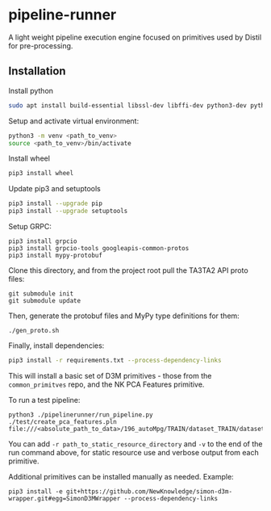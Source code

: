 # pipeline-runner

A light weight pipeline execution engine focused on primitives used by Distil for pre-processing.

## Installation


Install python

```bash
sudo apt install build-essential libssl-dev libffi-dev python3-dev python3-pip python3-venv
```

Setup and activate virtual environment:

```bash
python3 -m venv <path_to_venv>
source <path_to_venv>/bin/activate
```

Install wheel

```bash
pip3 install wheel
```
Update pip3 and setuptools

```bash
pip3 install --upgrade pip
pip3 install --upgrade setuptools
```

Setup GRPC:

```shell
pip3 install grpcio
pip3 install grpcio-tools googleapis-common-protos
pip3 install mypy-protobuf
```
Clone this directory, and from the project root pull the TA3TA2 API proto files:

```shell
git submodule init
git submodule update
```

Then, generate the protobuf files and MyPy type definitions for them:

```shell
./gen_proto.sh
```

Finally, install dependencies:

```bash
pip3 install -r requirements.txt --process-dependency-links
```

This will install a basic set of D3M primitives - those from the `common_primitves` repo, and the NK PCA Features primitive.

To run a test pipeline:

```shell
python3 ./pipelinerunner/run_pipeline.py ./test/create_pca_features.pln file:///<absolute_path_to_data>/196_autoMpg/TRAIN/dataset_TRAIN/datasetDoc.json
```

You can add `-r path_to_static_resource_directory` and `-v` to the end of the run command above, for static resource use and verbose output from each primitive.

Additional primitives can be installed manually as needed. Example:

```shell
pip3 install -e git+https://github.com/NewKnowledge/simon-d3m-wrapper.git#egg=SimonD3MWrapper --process-dependency-links
```


